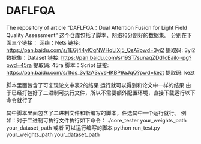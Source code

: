 # DAFLFQA
The repository of article “DAFLFQA：Dual Attention Fusion for Light Field Quality Assessment” 
这个仓库包括了脚本、网络和分割好的数据集。
分别在下面三个链接：
网络：Nets 链接: https://pan.baidu.com/s/1EGj44ylCqNWHqLiXj5_QsA?pwd=3yi2 提取码: 3yi2
数据集：Dataset 链接: https://pan.baidu.com/s/19ST7sunaqZDd1cEaik--pg?pwd=45ra 提取码: 45ra
脚本：Script 链接: https://pan.baidu.com/s/1tds_3v1zA3vvsHKBP9aJqQ?pwd=kezt 提取码: kezt

脚本里面包含了可复现论文中表2的结果 运行就可以得到和论文中一样的结果
由于已经打包好了二进制可执行文件，所以不需要额外配置环境，直接下载运行以下命令就行了

其中脚本里面包含了二进制文件和新编写的脚本，任选其中一个运行就行。
例如：对于二进制可执行文件执行如下命令：
./core_tester your_weights_path your_dataset_path
或者 可以运行编写的脚本
python run_test.py your_weights_path your_dataset_path

